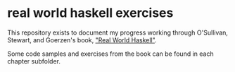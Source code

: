 # real world haskell exercises

This repository exists to document my progress working through O'Sullivan,
Stewart, and Goerzen's book, ["Real World
Haskell"](http://book.realworldhaskell.org/read/).

Some code samples and exercises from the book can be found in each chapter
subfolder.

